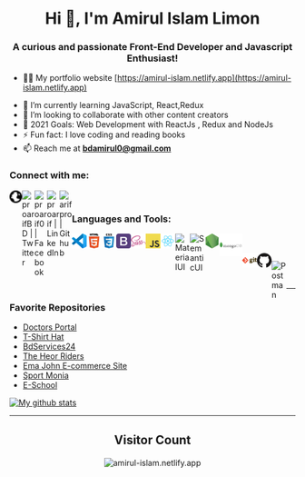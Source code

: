 <h1 align="center">Hi 👋, I'm Amirul Islam Limon</h1>
<h3 align="center">A curious and passionate Front-End Developer and Javascript Enthusiast!</h3>

- 👨‍💻 My portfolio website [https://amirul-islam.netlify.app](https://amirul-islam.netlify.app)
<!-- - 📝 I write articles on [https://medium.com/](https://medium.com/) -->
<!-- - 💻 I'm an undergraduate majoring in Computer Science  -->
- 🌱 I’m currently learning JavaScript, React,Redux
- 👯 I’m looking to collaborate with other content creators
- 🥅 2021 Goals: Web Development with ReactJs , Redux and NodeJs
- ⚡ Fun fact: I love coding and reading books
- 📫 Reach me at **bdamirul0@gmail.com**

### Connect with me:
[<img align="left" alt="proarif.com" width="22px" src="https://raw.githubusercontent.com/iconic/open-iconic/master/svg/globe.svg" />](https://amirul-islam.netlify.app/)
[<img align="left" alt="proarifBD | Twitter" width="22px" src="https://cdn.jsdelivr.net/npm/simple-icons@v3/icons/twitter.svg" />](https://twitter.com/Amirul_Islam_L)
[<img align="left" alt="proarif0 | Facebook" width="22px" src="https://cdn.jsdelivr.net/npm/simple-icons@v3/icons/facebook.svg" />](https://www.facebook.com/Amirul.Islam.Limon0)
[<img align="left" alt="proarif | LinkedIn" width="22px" src="https://cdn.jsdelivr.net/npm/simple-icons@v3/icons/linkedin.svg" />](hhttps://www.linkedin.com/in/amirulislamlimon/)
[<img align="left" alt="arifpro | Github" width="22px" src="https://cdn.jsdelivr.net/npm/simple-icons@v3/icons/github.svg" />](https://github.com/bdamirul0)
<!-- [<img align="left" alt="arifpro | Gitlab" width="22px" src="https://cdn.jsdelivr.net/npm/simple-icons@v3/icons/gitlab.svg" />](https://gitlab.com/) -->
<!-- [<img align="left" alt="proarif | Medium" width="22px" src="https://cdn.jsdelivr.net/npm/simple-icons@v3/icons/medium.svg" />](https://medium.com/) -->
<!-- [<img align="left" alt="proarif | Dev" width="22px" src="https://cdn.jsdelivr.net/npm/simple-icons@v3/icons/dev-dot-to.svg" />](https://dev.to/) -->
<!-- [<img align="left" alt="proarif | Mail" width="22px" src="https://cdn.jsdelivr.net/npm/simple-icons@v3/icons/gmail.svg" />](mailto:amirul.swfu@outlook.com) -->
<br />

### Languages and Tools:
[<img align="left" alt="Visual Studio Code" width="26px" src="https://raw.githubusercontent.com/github/explore/master/topics/visual-studio-code/visual-studio-code.png" />](https://code.visualstudio.com)
<!-- [<img align="left" alt="Webstorm" width="26px" src="https://cdn.jsdelivr.net/npm/simple-icons@3.6.0/icons/webstorm.svg" />](https://www.jetbrains.com/webstorm) -->
<!-- [<img align="left" alt="AndroidStudio" width="26px" src="https://cdn.jsdelivr.net/npm/simple-icons@3.6.0/icons/androidstudio.svg" />](https://developer.android.com/studio) -->
[<img align="left" alt="HTML5" width="26px" src="https://raw.githubusercontent.com/github/explore/master/topics/html/html.png" />](https://www.w3.org/html)
[<img align="left" alt="CSS3" width="26px" src="https://raw.githubusercontent.com/github/explore/master/topics/css/css.png" />](https://www.w3.org/Style/CSS/Overview.en.html)
[<img align="left" alt="Bootstrap" width="26px" src="https://raw.githubusercontent.com/github/explore/master/topics/bootstrap/bootstrap.png" />](https://getbootstrap.com)
[<img align="left" alt="Sass" width="26px" src="https://raw.githubusercontent.com/github/explore/master/topics/sass/sass.png" />](https://sass-lang.com)
[<img align="left" alt="JavaScript" width="26px" src="https://raw.githubusercontent.com/github/explore/master/topics/javascript/javascript.png" />](https://www.javascript.com)
[<img align="left" alt="ReactJs" width="26px" src="https://raw.githubusercontent.com/github/explore/master/topics/react/react.png" />](https://reactjs.org)
[<img align="left" alt="MaterialUI" width="26px" src="https://cdn.jsdelivr.net/npm/simple-icons@3.6.0/icons/material-ui.svg" />](https://material-ui.com)
[<img align="left" alt="SemanticUI" width="26px" src="https://semantic-ui.com/images/logo.png" />](https://semantic-ui.com)
<!-- [<img align="left" alt="Gatsby" width="26px" src="https://raw.githubusercontent.com/github/explore/master/topics/gatsby/gatsby.png" />](https://proarif.com) -->
<!-- [<img align="left" alt="GraphQL" width="26px" src="https://raw.githubusercontent.com/github/explore/master/topics/graphql/graphql.png" />](https://proarif.com) -->
[<img align="left" alt="Node.js" width="26px" src="https://raw.githubusercontent.com/github/explore/master/topics/nodejs/nodejs.png" />](https://nodejs.org)
<!-- [<img align="left" alt="Deno" width="26px" src="https://raw.githubusercontent.com/github/explore/master/topics/deno/deno.png" />](https://amirul-islam.com) -->
<!-- [<img align="left" alt="Flutter" width="50px" src="https://flutter.dev/assets/flutter-lockup-1caf6476beed76adec3c477586da54de6b552b2f42108ec5bc68dc63bae2df75.png" />](https://flutter.dev) -->
<!-- [<img align="left" alt="MySQL" width="35px" src="https://raw.githubusercontent.com/github/explore/master/topics/mysql/mysql.png" />](https://www.mysql.com) -->
[<img align="left" alt="MongoDB" width="40px" src="https://raw.githubusercontent.com/github/explore/master/topics/mongodb/mongodb.png" />](https://www.mongodb.com)
<br /><br />
[<img align="left" alt="Git" width="26px" src="https://raw.githubusercontent.com/github/explore/master/topics/git/git.png" />](https://git-scm.com)
[<img align="left" alt="GitHub" width="26px" src="https://raw.githubusercontent.com/github/explore/master/topics/github/github.png" />](https://github.com)
<!-- [<img align="left" alt="GitLab" width="26px" src="https://cdn.jsdelivr.net/npm/simple-icons@v3/icons/gitlab.svg" />](gitlab.com) -->
<!-- [<img align="left" alt="Terminal" width="26px" src="https://raw.githubusercontent.com/github/explore/master/topics/terminal/terminal.png" />](https://iterm2.com) -->
<!-- [<img align="left" alt="Bitbucket" width="50px" src="https://wac-cdn.atlassian.com/dam/jcr:c942540c-53ae-4357-bffa-ed37739d71b0/bitbucket-atlassian-logo.svg?cdnVersion=1246" />](https://bitbucket.org) -->
<!-- [<img align="left" alt="Trello" width="40px" src="https://d2k1ftgv7pobq7.cloudfront.net/meta/u/res/images/brand-assets/Logos/0099ec3754bf473d2bbf317204ab6fea/trello-logo-blue.png" />](https://trello.com) -->
<!-- [<img align="left" alt="jira" width="50px" src="https://wac-cdn.atlassian.com/dam/jcr:e348b562-4152-4cdc-8a55-3d297e509cc8/Jira%20Software-blue.svg?cdnVersion=1246" />](https://jira.atlassian.com) -->
[<img align="left" alt="Postman" width="26px" src="https://cdn.jsdelivr.net/npm/simple-icons@3.6.0/icons/postman.svg" />](https://www.postman.com)
<!-- [<img align="left" alt="Anaconda" width="26px" src="https://cdn.jsdelivr.net/npm/simple-icons@3.6.0/icons/anaconda.svg" />](https://www.anaconda.com) -->

<br />
<br />

---

### Favorite Repositories
- [Doctors Portal](https://github.com/bdamirul0/doctors-portal-client)
- [T-Shirt Hat](https://github.com/bdamirul0/t-shirt-hat-client)
- [BdServices24](https://github.com/bdamirul0/bdservices24-client)
- [The Heor Riders](https://github.com/bdamirul0/the-hero-riders)
- [Ema John E-commerce Site](https://github.com/bdamirul0/ema-john-simple-auth-g)
- [Sport Monia](https://github.com/bdamirul0/sports-monia)
- [E-School](https://github.com/bdamirul0/e-school)

[![My github stats](https://github-readme-stats.vercel.app/api?username=bdamirul0&count_private=true&show_icons=true&hide_border=true)](https://github.com/bdamirul0)

<!-- 
<details>
  <summary>GitHub History</summary>
  <p><img align="center" src="https://github-readme-streak-stats.herokuapp.com/?user=bdamirul0&" alt="bdamirul0" /></p>
</details>
</div>
-->
<!-- <img align="center" src="https://github-readme-streak-stats.herokuapp.com/?user=bdamirul0&" alt="bdamirul0" /> -->

<!-- [![Top Langs](https://github-readme-stats.vercel.app/api/top-langs/?username=arifpro&layout=compact&hide_border=true)](https://github.com/arifpro) -->

---

<h2 align="center">Visitor Count</h2>
<p align="center">
  <img align="center" alt="amirul-islam.netlify.app" width="40%" src="https://profile-counter.glitch.me/arifpro/count.svg" />
</p>


